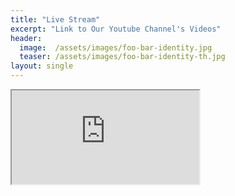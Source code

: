 ```yaml
---
title: "Live Stream"
excerpt: "Link to Our Youtube Channel's Videos"
header:
  image:  /assets/images/foo-bar-identity.jpg
  teaser: /assets/images/foo-bar-identity-th.jpg
layout: single
---
```


<iframe src="https://www.youtube.com/channel/UCqUETOxUnOafzP6qrBzcCxQ" title="description"></iframe>
